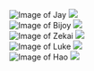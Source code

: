 ![Image of Jay](./CDAY/JAY.png)
![](./CDAY/Jay.jpg)<br/>
![Image of Bijoy](./CDAY/Bijoy1.jpg)
![](./CDAY/Bijoy.jpg)<br/>
![Image of Zekai](./CDAY/Zekai1.jpg)
![](./CDAY/Zekai.jpg)<br/>
![Image of Luke](./CDAY/Luke1.jpg)
![](./CDAY/Luke.jpg)<br/>
![Image of Hao](./CDAY/Hao1.jpg)
![](./CDAY/Hao.jpg)<br/>
